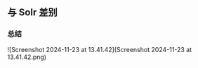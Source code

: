 ## 与 Solr 差别



### 总结



![Screenshot 2024-11-23 at 13.41.42](Screenshot 2024-11-23 at 13.41.42.png)